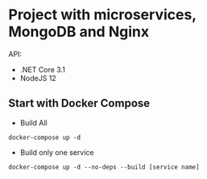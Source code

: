 # Project with microservices, MongoDB and Nginx
API:
- .NET Core 3.1
- NodeJS 12

## Start with Docker Compose
- Build All
```
docker-compose up -d
```

- Build only one service
```
docker-compose up -d --no-deps --build [service name]
```
